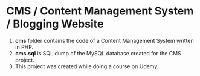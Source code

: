# CMS / Content Management System / Blogging Website
1) <b>cms</b> folder contains the code of a Content Management System written in PHP.
2) <b>cms.sql</b> is SQL dump of the MySQL database created for the CMS project.
3) This project was created while doing a course on Udemy.
